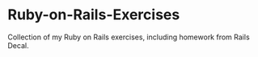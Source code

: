 # Ruby-on-Rails-Exercises
Collection of my Ruby on Rails exercises, including homework from Rails Decal.
